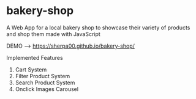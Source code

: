 # bakery-shop
A Web App for a local bakery shop to showcase their variety of products and shop them made with JavaScript

DEMO --> https://sherpa00.github.io/bakery-shop/

Implemented Features

1) Cart System
2) Filter Product System
3) Search Product System
4) Onclick Images Carousel

